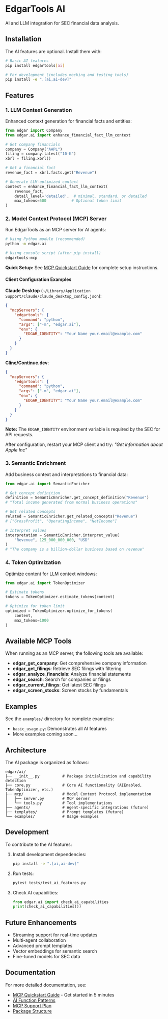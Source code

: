 # EdgarTools AI

AI and LLM integration for SEC financial data analysis.

## Installation

The AI features are optional. Install them with:

```bash
# Basic AI features
pip install edgartools[ai]

# For development (includes mocking and testing tools)
pip install -e ".[ai,ai-dev]"
```

## Features

### 1. LLM Context Generation

Enhanced context generation for financial facts and entities:

```python
from edgar import Company
from edgar.ai import enhance_financial_fact_llm_context

# Get company financials
company = Company("AAPL")
filing = company.latest("10-K")
xbrl = filing.xbrl()

# Get a financial fact
revenue_fact = xbrl.facts.get("Revenue")

# Generate LLM-optimized context
context = enhance_financial_fact_llm_context(
    revenue_fact,
    detail_level='detailed',  # minimal, standard, or detailed
    max_tokens=500           # Optional token limit
)
```

### 2. Model Context Protocol (MCP) Server

Run EdgarTools as an MCP server for AI agents:

```bash
# Using Python module (recommended)
python -m edgar.ai

# Using console script (after pip install)
edgartools-mcp
```

**Quick Setup:** See [MCP Quickstart Guide](docs/MCP_QUICKSTART.md) for complete setup instructions.

#### Client Configuration Examples

**Claude Desktop** (`~/Library/Application Support/Claude/claude_desktop_config.json`):
```json
{
  "mcpServers": {
    "edgartools": {
      "command": "python",
      "args": ["-m", "edgar.ai"],
      "env": {
        "EDGAR_IDENTITY": "Your Name your.email@example.com"
      }
    }
  }
}
```

**Cline/Continue.dev**:
```json
{
  "mcpServers": {
    "edgartools": {
      "command": "python",
      "args": ["-m", "edgar.ai"],
      "env": {
        "EDGAR_IDENTITY": "Your Name your.email@example.com"
      }
    }
  }
}
```

**Note:** The `EDGAR_IDENTITY` environment variable is required by the SEC for API requests.

After configuration, restart your MCP client and try: *"Get information about Apple Inc"*

### 3. Semantic Enrichment

Add business context and interpretations to financial data:

```python
from edgar.ai import SemanticEnricher

# Get concept definition
definition = SemanticEnricher.get_concept_definition("Revenue")
# "Total income generated from normal business operations"

# Get related concepts
related = SemanticEnricher.get_related_concepts("Revenue")
# ["GrossProfit", "OperatingIncome", "NetIncome"]

# Interpret values
interpretation = SemanticEnricher.interpret_value(
    "Revenue", 125_000_000_000, "USD"
)
# "The company is a billion-dollar business based on revenue"
```

### 4. Token Optimization

Optimize content for LLM context windows:

```python
from edgar.ai import TokenOptimizer

# Estimate tokens
tokens = TokenOptimizer.estimate_tokens(content)

# Optimize for token limit
optimized = TokenOptimizer.optimize_for_tokens(
    content, 
    max_tokens=1000
)
```

## Available MCP Tools

When running as an MCP server, the following tools are available:

- **edgar_get_company**: Get comprehensive company information
- **edgar_get_filings**: Retrieve SEC filings with filtering
- **edgar_analyze_financials**: Analyze financial statements
- **edgar_search**: Search for companies or filings
- **edgar_current_filings**: Get latest SEC filings
- **edgar_screen_stocks**: Screen stocks by fundamentals

## Examples

See the `examples/` directory for complete examples:

- `basic_usage.py`: Demonstrates all AI features
- More examples coming soon...

## Architecture

The AI package is organized as follows:

```
edgar/ai/
├── __init__.py          # Package initialization and capability detection
├── core.py              # Core AI functionality (AIEnabled, TokenOptimizer, etc.)
├── mcp/                 # Model Context Protocol implementation
│   ├── server.py        # MCP server
│   └── tools.py         # Tool implementations
├── agents/              # Agent-specific integrations (future)
├── templates/           # Prompt templates (future)
└── examples/            # Usage examples
```

## Development

To contribute to the AI features:

1. Install development dependencies:
   ```bash
   pip install -e ".[ai,ai-dev]"
   ```

2. Run tests:
   ```bash
   pytest tests/test_ai_features.py
   ```

3. Check AI capabilities:
   ```python
   from edgar.ai import check_ai_capabilities
   print(check_ai_capabilities())
   ```

## Future Enhancements

- Streaming support for real-time updates
- Multi-agent collaboration
- Advanced prompt templates
- Vector embeddings for semantic search
- Fine-tuned models for SEC data

## Documentation

For more detailed documentation, see:
- [MCP Quickstart Guide](docs/MCP_QUICKSTART.md) - Get started in 5 minutes
- [AI Function Patterns](docs/ai-function-patterns.md)
- [MCP Support Plan](docs/edgartools-mcp-ai-support.md)
- [Package Structure](docs/ai-mcp-package-structure-plan.md)